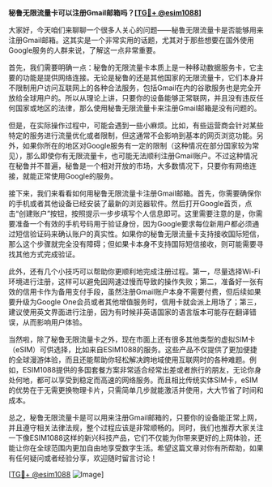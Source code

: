 **秘鲁无限流量卡可以注册Gmail邮箱吗？[[TG💪+ @esim1088](https://t.me/s/esim1088)]**

大家好，今天咱们来聊聊一个很多人关心的问题——秘鲁无限流量卡是否能够用来注册Gmail邮箱。这其实是一个非常实用的话题，尤其对于那些想要在国外使用Google服务的人群来说，了解这一点非常重要。

首先，我们需要明确一点：秘鲁的无限流量卡本质上是一种移动数据服务卡，它主要的功能是提供网络连接。无论是秘鲁的还是其他国家的无限流量卡，它们本身并不限制用户访问互联网上的各种合法服务，包括Gmail在内的谷歌服务也是完全开放给全球用户的。所以从理论上讲，只要你的设备能够正常联网，并且没有违反任何国家或地区的法律，那么使用秘鲁无限流量卡来注册Gmail邮箱是没有问题的。

但是，在实际操作过程中，可能会遇到一些小麻烦。比如，有些运营商会针对某些特定的服务进行流量优化或者限制，但这通常不会影响到基本的网页浏览功能。另外，如果你所在的地区对Google服务有一定的限制（这种情况在部分国家较为常见），那么即使你有无限流量卡，也可能无法顺利注册Gmail账户。不过这种情况在秘鲁并不普遍，秘鲁是一个相对开放的市场，大多数情况下，只要你有网络连接，就能正常使用Google的服务。

接下来，我们来看看如何用秘鲁无限流量卡注册Gmail邮箱。首先，你需要确保你的手机或者其他设备已经安装了最新的浏览器软件。然后打开Google首页，点击“创建账户”按钮，按照提示一步步填写个人信息即可。这里需要注意的是，你需要准备一个有效的手机号码用于验证身份，因为Google要求每位新用户都必须通过短信验证码来确认账户的真实性。如果你的秘鲁无限流量卡支持接收国际短信，那么这个步骤就完全没有障碍；但如果卡本身不支持国际短信接收，则可能需要寻找其他方式完成验证。

此外，还有几个小技巧可以帮助你更顺利地完成注册过程。第一，尽量选择Wi-Fi环境进行注册，这样可以避免因网速过慢而导致的操作失败；第二，准备好一张有效的信用卡作为备用支付手段，虽然注册Gmail账户本身不需要付费，但后续如果要升级为Google One会员或者其他增值服务时，信用卡就会派上用场了；第三，建议使用英文界面进行注册，因为有时候非英语国家的语言版本可能存在翻译错误，从而影响用户体验。

当然啦，除了秘鲁无限流量卡之外，现在市面上还有很多其他类型的虚拟SIM卡（eSIM）可供选择，比如来自ESIM1088的服务。这些产品不仅提供了更加便捷的全球漫游体验，而且还能帮助你轻松解决跨地域使用互联网时的各种难题。例如，ESIM1088提供的多国套餐方案非常适合经常出差或者旅行的朋友，无论你身处何地，都可以享受到稳定而高速的网络服务。而且相比传统实体SIM卡，eSIM的优势在于无需更换物理卡片，只需简单几步就能激活并使用，大大节省了时间和成本。

总之，秘鲁无限流量卡是可以用来注册Gmail邮箱的，只要你的设备能正常上网，并且遵守相关法律法规，整个过程应该是非常顺畅的。同时，我们也推荐大家关注一下像ESIM1088这样的新兴科技产品，它们不仅能为你带来更好的上网体验，还能让你在全球范围内更加自由地享受数字生活。希望这篇文章对你有所帮助，如果有任何疑问或者经验分享，欢迎随时留言讨论！

[[TG💪+ @esim1088](https://t.me/s/esim1088) ![Image](https://i.postimg.cc/4NQfJmqS/Snipaste-2025-05-13-00-14-12.png)]